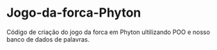 # Jogo-da-forca-Phyton
Código de criação do jogo da forca em Phyton ultilizando POO e nosso banco de dados de palavras.

